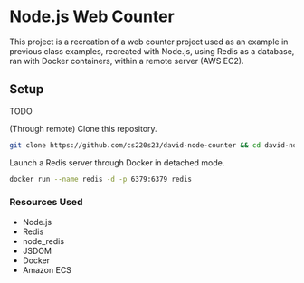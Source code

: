 # Node.js Web Counter

This project is a recreation of a web counter project used as an
example in previous class examples, recreated with Node.js, using Redis as a database, ran with Docker containers, within a remote server (AWS EC2).

## Setup
TODO

(Through remote) Clone this repository.
``` bash
git clone https://github.com/cs220s23/david-node-counter && cd david-node-counter
```
Launch a Redis server through Docker in detached mode.
``` bash
docker run --name redis -d -p 6379:6379 redis
```

### Resources Used
- Node.js
- Redis
- node_redis
- JSDOM
- Docker
- Amazon ECS

